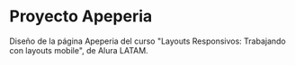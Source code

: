 # Proyecto Apeperia
Diseño de la página Apeperia del curso "Layouts Responsivos: Trabajando con layouts mobile", de Alura LATAM.
